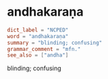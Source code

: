 # andhakaraṇa

``` toml
dict_label = "NCPED"
word = "andhakaraṇa"
summary = "blinding; confusing"
grammar_comment = "mfn."
see_also = ["andha"]
```

blinding; confusing

